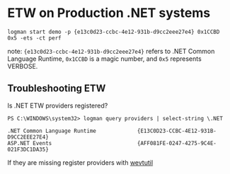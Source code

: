 # ETW on Production .NET systems

```
logman start demo -p {e13c0d23-ccbc-4e12-931b-d9cc2eee27e4} 0x1CCBD 0x5 -ets -ct perf
```

note: `{e13c0d23-ccbc-4e12-931b-d9cc2eee27e4}` refers to .NET Common Language Runtime, 
`0x1CCBD` is a magic number, and `0x5` represents VERBOSE.

## Troubleshooting ETW

Is .NET ETW providers registered?

```
PS C:\WINDOWS\system32> logman query providers | select-string \.NET

.NET Common Language Runtime             {E13C0D23-CCBC-4E12-931B-D9CC2EEE27E4}
ASP.NET Events                           {AFF081FE-0247-4275-9C4E-021F3DC1DA35}
```

If they are missing register providers with [wevtutil](https://docs.microsoft.com/en-us/dotnet/framework/performance/controlling-logging)

